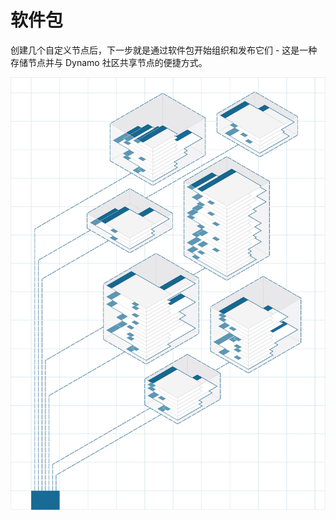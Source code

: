 

# 软件包

创建几个自定义节点后，下一步就是通过软件包开始组织和发布它们 - 这是一种存储节点并与 Dynamo 社区共享节点的便捷方式。

![IMAGE](images/11/packages_cover01.jpg)


